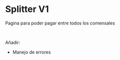 # Splitter V1
Pagina para poder pagar entre todos los comensales

&nbsp;

Añadir:
- Manejo de errores
